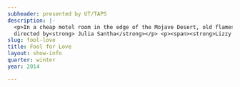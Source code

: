 ```yaml
---
subheader: presented by UT/TAPS
description: |-
  <p>In a cheap motel room in the edge of the Mojave Desert, old flames May and Eddie struggle to quit their love affair. TAPS lecturer David New plays the Old Man, who may or may not even exist. Together they search for the difference between what is truth and what is remembered.</p><p>by <strong>Sam Shepard</strong><br/>
  directed by<strong> Julia Santha</strong></p> <p><span><strong>Lizzy Lewis</strong> (May) is a fourth-year in the College. She is a Comparative Literature major, studying music and French. Previous UT/TAPS credits include <a href="/shows/house-yes"><em>The House of Yes</em></a> (Jackie-O), <a href="/shows/hedda-gabler"><em>Hedda Gabler</em></a> (Thea), <em>The Credeaux Canvas</em> (Tess),<em> Into the Woods</em> (Cinderella), and <em>Much Ado About Nothing</em> (Hero).</span></p> <p><span><strong>Jeremy Rodriguez</strong> (Eddie) is a second-year in the College.</span></p><p><strong>Sam Blobaum</strong> (Martin) is a fourth-year in the College.</p><p><span></span></p><p><span><strong>David New</strong> (The Old Man) is a lecturer in the Theater and Performance Studies Department here at U of C. He graduated from The Goodman School of Drama/DePaul University with a BFA in acting. Since then he has worked in Chicago and regionally as an actor, director, arts educator, and administrator. He has acted in over 70 productions including productions at Steppenwolf Theatre Company, Court Theatre, Goodman Theatre, Northlight, Marriott Lincolnshire, Chicago Shakespeare Theater, Victory Gardens, and Writer’s Theatre of Chicago. Regionally, he has appeared in productions at the Ontario Stratford Festival, Actor’s Theatre of Louisville, Huntington Theatre, Madison Repertory Theatre, New Jersey Shakespeare Festival, and Peninsula Players. Broadway and National Tour: Thou Shalt Not, and Scrooge (National Tour). Television:<em> Law &amp; Order SVU</em>, <em>All My Children</em>, <em>Walker, Texas Ranger</em>, and the NBC mini-series<em> A Will of Their Own</em>. He was associate artistic director at Steppenwolf Theatre Company from 2004-2009.</span></p> <p><span><span><strong><span class="il">Julia</span> <span class="il">Santha</span></strong> (Director) is a second-year student at the College, double-majoring in Theater and Performance Studies and Law, Letters and Society. Within UT, <span class="il">Julia</span> has directed a workshop of Act I of David Mamet's <em>Boston Marriage</em>, assistant directed Kenneth Lonergan's <em>This Is Our Youth</em>, assistant set designed for <em>Henry VI</em>,and assistant props designed for <a href="/shows/hamletmachine"><em>The Hamletmachine</em></a>. <em>Fool for Love</em> is the first mainstage show that she has directed. <span class="il">Julia</span> is so grateful for this opportunity and for everyone who has made it possible.</span></span></p> <p><span><span><strong>Bobby Huggins</strong> (Stage Manager) is a fourth-year Math major. After graduation, he intends to pursue stage management and design in Chicago. Bobby is a proud company member with First Floor Theater, and is grateful to have additionally worked with The Inconvenience, The New Colony, and Abraham Werewolf, Redmoon, and Circle Theatre. He is happy to be a part of <em>Fool for Love</em>, and hopes you enjoy this beautiful show.</span></span></p> <p><span><span><strong>Josie Glore</strong> (Production Manager) is a fourth-year in the College and is double majoring in Cinema and Media Studies and English. She has been working on UT shows since her first year in a variety of capacities. Her previous credits as a Production Manager include the Spring 2012 Workshops, <em>The Merchant of Venice</em>, and last quarter's <a href="/shows/you-it"><em>As You Like It</em></a>. She is excited and happy to be a part of this staff and hopes everyone enjoys the show!</span></span></p><p><span><span><strong>Victoria Grose</strong> (Costume Designer) is a second-year Biological Sciences major. Previously, she was the costume designer for<em> The Drowsy Chaperone</em> and costume design assistant for <em>B-Side Studio</em>, <em>Hotel Nepenthe</em> and <em>The Glass Menagerie</em>.</span></span></p><p><span><span><strong>David Goodman-Edberg</strong> (Lighting Designer) is a second-year TAPS major. He has designed lighting for a number of shows with UT, CES, and various dance groups on campus, most recently for the production of <a href="/shows/hamletmachine">The Hamletmachine</a> last quarter. He has also worked as a freelance designer and electrician around Chicago.</span></span></p><p><span><span><strong>Jenny Keroack</strong> (Props Designer) is a second-year Law, Letters and Society major.</span></span></p><p><span><span><strong>Sara Lu</strong> (Sound Designer) is a third-year majoring in Biology and Music. She has previously sound designed <em>Reefer Madness</em>, <em>This is Our Youth</em>, <em>The Credeaux Canvas</em>, <em>The Drowsy Chaperone</em>, <a href="/shows/hedda-gabler"><em>Hedda Gabler</em></a>, and assisted on <em>The Homecoming</em> and <em>An Actor Prepares</em>.</span></span></p><p><span><span><strong>Riley Kreger </strong>(Scenic Designer) is a TAPS major and has previously designed the set for three UT shows, <em>Reefer Madness: The Musical</em>,<em> The Glass Meenagerie</em>, and <a href="/shows/grey-gardens"><em>Grey Gardens</em></a>. He is a member of the Student Technical Staff, and has enjoyed working on many shows in a variety of roles.</span></span></p> <p><span><span><strong>Hilary Clifford</strong> (Dramaturg) is a fourth-year Religious Studies and Fundamentals: Issues and Texts double major. While this is her first show as a dramaturg, she has appeared in <em><a href="/shows/grey-gardens">Grey Gardens</a></em> (Little Edie) and <em>Proof</em> (Claire), and was the Assistant Props Master for <em><a href="/shows/house-yes">The House of Yes</a></em>. This January, she served as the text coach for Anna Deavere Smith's <em>On Grace</em> residency. She is the Chair of the University Theater Committee, and will forever be a proud member of the 25th Generation of Off-Off Campus.</span></span></p><p><strong>Joe Foust </strong><span>(Fight Choreographer) is an actor/director/playwright/</span><span>fight choreographer here in Chicago. His fights have been seen at the Goodman, Steppenwolf, Court, Chicago Shakespeare, Defiant Theater, American Blues, and many other companies around the world. He could probably take you in a fight, but would rather have cocktails with you.</span></p><p><span><span><strong>Lauren Eames</strong> (Master Electrician) is a first-year Religious Studies Major. For UT: <em><a href="/shows/hamletmachine">The Hamletmachine</a></em> (ALD). She has also designed lights for UChicago MAYA and been a designer and assistant stage manager/assistant production manager for Theater[24].</span></span></p><p><span><span><strong>Murphy Spence</strong> (Master Carpenter) is a second-year TAPS major in the college, and has previously worked with UT on <em>The Real Thing</em> (assistant lighting designer), <em>Henry VI</em> (assistant costumer), <em>reWILDing Genius</em> (assistant lighting designer), <em>The Drowsy Chaperone</em> (lighting designer), and <a href="/shows/you-it"><em>As You Like It</em></a> (lighting designer). In the TAPS department, she is a member of admin staff and tech staff. Outside of UT, she has worked with the Laura Twirls Foundation, as well as the Chicago Association of Black Storytellers.</span></span></p> <p><span><span><strong>Sophie Downes</strong> (Assistant Production Manager) is a first-year in the College. She was also the Assistant Production Manager for last quarter's<em> <a href="/shows/you-it">As You Like It</a></em>.</span></span></p><p><span><span><strong>Ijeoma Nwabudike</strong> (Assistant Costume Designer) is a first-year in the College. She is a Psychology major. This quarter, she will also be the assistant choreographer for <em>Godspell</em>.</span></span></p> <p><span><span><strong>Dhyana Taylor</strong> (Assistant Lighting Designer) is a first-year in the College and excited to be working on her second UT show. Last quarter, she worked as a lighting stagehand on <em><a href="/shows/hamletmachine">The Hamletmachine</a></em>.</span></span></p><p><span><span><strong>Maya Festinger </strong>(Assistant Sound Designer) is a third-year Romance Languages and Literatures major in the College. This is her first time participating in a UT production.</span></span></p><p><span><span><strong>Joey Houghton</strong> (Assistant Sound Designer) is a third-year Computer Science major. He has worked as an Assistant Lighting Designer on <em>The Credeaux Canvas</em> and Assistant Stage Manager for the workshop<em> The Doctor and Ariel in the Tempest</em>.</span></span></p> <p><span><span><strong>Kevin Freese</strong> (Tech Staff Liaison) is a second-year Math and Computer Science major. Previous UT credits include <em>The Credeaux Canvas</em>, <a href="/shows/hamletmachine"><em>The Hamletmachine</em></a>, and <em>The Drowsy Chaperone</em>.</span></span></p>
slug: fool-love
title: Fool for Love
layout: show-info
quarter: winter
year: 2014

---
```

